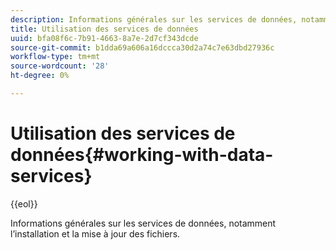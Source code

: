 ```yaml
---
description: Informations générales sur les services de données, notamment l’installation et la mise à jour des fichiers.
title: Utilisation des services de données
uuid: bfa08f6c-7b91-4663-8a7e-2d7cf343dcde
source-git-commit: b1dda69a606a16dccca30d2a74c7e63dbd27936c
workflow-type: tm+mt
source-wordcount: '28'
ht-degree: 0%

---
```



# Utilisation des services de données{#working-with-data-services}

{{eol}}

Informations générales sur les services de données, notamment l’installation et la mise à jour des fichiers.

